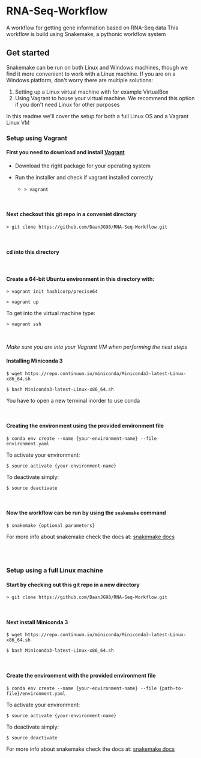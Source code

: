 # RNA-Seq-Workflow
A workflow for getting gene information based on RNA-Seq data
This workflow is build using Snakemake, a pythonic workflow system

## Get started
Snakemake can be run on both Linux and Windows machines, though we find it more convenient to work with a Linux machine.
If you are on a Windows platform, don't worry there are multiple solutions:
1. Setting up a Linux virtual machine with for example VirtualBox
2. Using Vagrant to house your virtual machine. We recommend this option if you don't need Linux for other purposes

In this readme we'll cover the setup for both a full Linux OS and a Vagrant Linux VM
  

### Setup using Vagrant
  #### First you need to download and install [Vagrant](https://www.vagrantup.com/downloads.html)
  
  * Download the right package for your operating system
     
  * Run the installer and check if vagrant installed correctly
        
     * `> vagrant` 
  <br/> 
   
  #### Next checkout this git repo in a conveniet directory
  
  `> git clone https://github.com/DaanJG98/RNA-Seq-Workflow.git`
  
  <br/>
  
  #### cd into this directory
  <br/>
  
  #### Create a 64-bit Ubuntu environment in this directory with:

  `> vagrant init hashicorp/precise64`

  `> vagrant up`

  To get into the virtual machine type:

  `> vagrant ssh`
 
  <br/>
 
  *Make sure you are into your Vagrant VM when performing the next steps*
  #### Installing Miniconda 3
  
  `$ wget https://repo.continuum.io/miniconda/Miniconda3-latest-Linux-x86_64.sh`
     
  `$ bash Miniconda3-latest-Linux-x86_64.sh`
     
  You have to open a new terminal inorder to use conda
  
  <br/>
  
  #### Creating the environment using the provided environment file
  
  `$ conda env create --name {your-environment-name} --file environment.yaml`
  
  To activate your environment:
     
  `$ source activate {your-environment-name}`
     
  To deactivate simply:
     
  `$ source deactivate`
  
  <br/>
   
  #### Now the workflow can be run by using the `snakemake` command
   
  `$ snakemake {optional parameters}`
    
  For more info about snakemake check the docs at: [snakemake docs](http://snakemake.readthedocs.io/en/stable/)
  
  <br/>
  <br/>

### Setup using a full Linux machine
  #### Start by checking out this git repo in a new directory
  
  `> git clone https://github.com/DaanJG98/RNA-Seq-Workflow.git`
  
  <br/>
  
  #### Next install Miniconda 3
  
  `$ wget https://repo.continuum.io/miniconda/Miniconda3-latest-Linux-x86_64.sh`
    
  `$ bash Miniconda3-latest-Linux-x86_64.sh`
  
  <br/>
  
  #### Create the environment with the provided environment file
  
  `$ conda env create --name {your-environment-name} --file {path-to-file}/environment.yaml`

  To activate your environment:

  `$ source activate {your-environment-name}`

  To deactivate simply:

  `$ source deactivate`
  
  For more info about snakemake check the docs at: [snakemake docs](http://snakemake.readthedocs.io/en/stable/)
